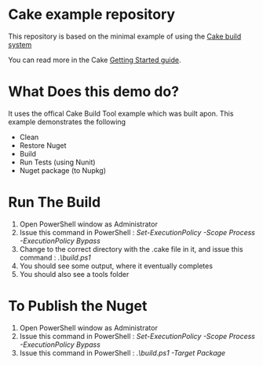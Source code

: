 # Cake example repository

This repository is based on the minimal example of using the [Cake build system](https://cakebuild.net)

You can read more in the Cake [Getting Started guide](https://cakebuild.net/docs/tutorials/getting-started).

# What Does this demo do?
It uses the offical Cake Build Tool example which was built apon. This example demonstrates the following
- Clean
- Restore Nuget
- Build
- Run Tests (using Nunit)
- Nuget package (to Nupkg)


# Run The Build
1. Open PowerShell window as Administrator
2. Issue this command in PowerShell : *Set-ExecutionPolicy -Scope Process -ExecutionPolicy Bypass*
3. Change to the correct directory with the .cake file in it, and issue this command : *.\build.ps1*
4. You should see some output, where it eventually completes
5. You should also see a tools folder


# To Publish the Nuget
1. Open PowerShell window as Administrator
2. Issue this command in PowerShell : *Set-ExecutionPolicy -Scope Process -ExecutionPolicy Bypass*
3. Issue this command in PowerShell : *.\build.ps1 -Target Package*



